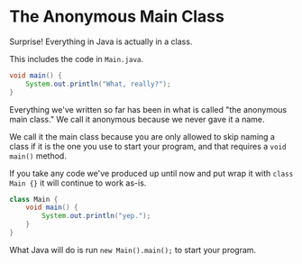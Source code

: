 # The Anonymous Main Class

Surprise! Everything in Java is actually in a class.

This includes the code in `Main.java`.

```java
void main() {
    System.out.println("What, really?");
}
```

Everything we've written so far has been in what is called "the anonymous main class."
We call it anonymous because we never gave it a name. 

We call it the main class because you are only allowed to skip naming a class if it is the one you use to start your program, and that requires a `void main()` method.

If you take any code we've produced up until now and put wrap it with `class Main {}` it will continue to work as-is.

```java
class Main {
    void main() {
        System.out.println("yep.");
    }
}
```

What Java will do is run `new Main().main();` to start your program.


